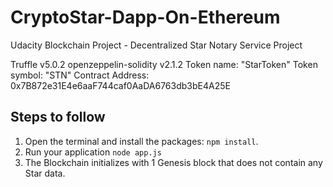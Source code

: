# CryptoStar-Dapp-On-Ethereum
Udacity Blockchain Project -  Decentralized Star Notary Service Project

Truffle v5.0.2
openzeppelin-solidity v2.1.2
Token name: "StarToken"
Token symbol: "STN"
Contract Address: 0x7B872e31E4e6aaF744caf0AaDA6763db3bE4A25E    
  
## Steps to follow

1. Open the terminal and install the packages: `npm install`.
2. Run your application `node app.js`
3. The Blockchain initializes with 1 Genesis block that does not contain any Star data.
